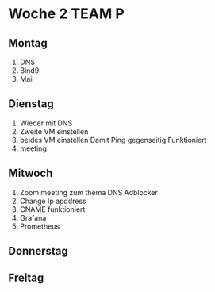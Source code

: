 # Woche 2 TEAM P

## Montag 
1. DNS
2. Bind9
3. Mail

## Dienstag 
1. Wieder mit DNS
2. Zweite VM einstellen
3. beides VM einstellen Damit Ping gegenseitig Funktioniert
4. meeting
   
## Mitwoch 
1. Zoom meeting zum thema DNS Adblocker
2. Change Ip apddress
3. CNAME funktioniert
4. Grafana
5. Prometheus

## Donnerstag

## Freitag

